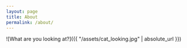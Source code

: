 ```yaml
---
layout: page
title: About
permalink: /about/
---
```

![What are you looking at?]({{ "/assets/cat_looking.jpg" | absolute_url }})
